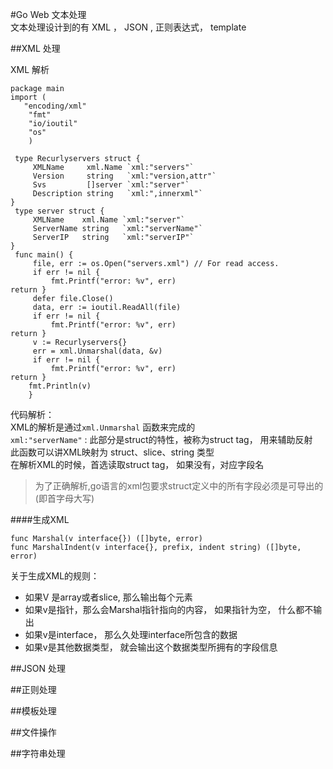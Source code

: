 #Go Web 文本处理   
文本处理设计到的有  XML ， JSON , 正则表达式， template    

##XML 处理  

XML 解析    

~~~  
package mainimport (   "encoding/xml"	"fmt"	"io/ioutil"	"os" 
	)
	 type Recurlyservers struct {     XMLName     xml.Name `xml:"servers"`     Version     string   `xml:"version,attr"`     Svs         []server `xml:"server"`     Description string   `xml:",innerxml"`} type server struct {     XMLName    xml.Name `xml:"server"`     ServerName string   `xml:"serverName"`     ServerIP   string   `xml:"serverIP"`} func main() {     file, err := os.Open("servers.xml") // For read access.     if err != nil {         fmt.Printf("error: %v", err)return }     defer file.Close()     data, err := ioutil.ReadAll(file)     if err != nil {         fmt.Printf("error: %v", err)return }     v := Recurlyservers{}     err = xml.Unmarshal(data, &v)     if err != nil {         fmt.Printf("error: %v", err)return }
    fmt.Println(v)
    }

~~~
代码解析：   
XML的解析是通过`xml.Unmarshal` 函数来完成的    
`xml:"serverName"` : 此部分是struct的特性，被称为struct tag， 用来辅助反射     
此函数可以讲XML映射为 struct、slice、string 类型   
在解析XML的时候，首选读取struct tag， 如果没有，对应字段名

> 为了正确解析,go语言的xml包要求struct定义中的所有字段必须是可导出的(即首字母大写)     

####生成XML    

~~~  
func Marshal(v interface{}) ([]byte, error)func MarshalIndent(v interface{}, prefix, indent string) ([]byte, error)
~~~   

关于生成XML的规则：   

* 如果V 是array或者slice, 那么输出每个元素   
* 如果v是指针，那么会Marshal指针指向的内容， 如果指针为空， 什么都不输出   
* 如果v是interface， 那么久处理interface所包含的数据   
* 如果v是其他数据类型， 就会输出这个数据类型所拥有的字段信息   

   
     
     
     
##JSON 处理  

##正则处理   

##模板处理   

##文件操作   

##字符串处理   


